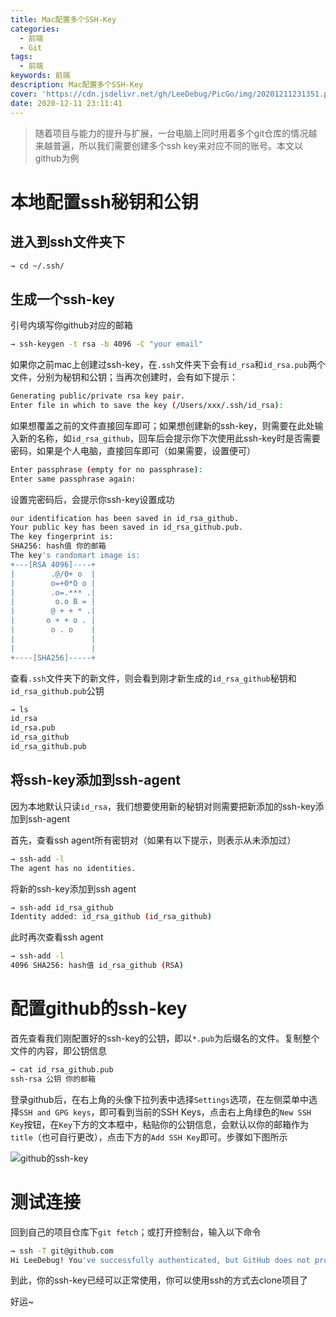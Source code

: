 ```yaml
---
title: Mac配置多个SSH-Key
categories:
  - 前端
  - Git
tags:
  - 前端
keywords: 前端
description: Mac配置多个SSH-Key
cover: 'https://cdn.jsdelivr.net/gh/LeeDebug/PicGo/img/20201211231351.png'
date: 2020-12-11 23:11:41
---
```


> 随着项目与能力的提升与扩展，一台电脑上同时用着多个git仓库的情况越来越普遍，所以我们需要创建多个ssh key来对应不同的账号。本文以github为例

# 本地配置ssh秘钥和公钥

## 进入到ssh文件夹下

```bash
→ cd ~/.ssh/
```

## 生成一个ssh-key

引号内填写你github对应的邮箱

```bash
→ ssh-keygen -t rsa -b 4096 -C "your email"
```

如果你之前mac上创建过ssh-key，在`.ssh`文件夹下会有`id_rsa`和`id_rsa.pub`两个文件，分别为秘钥和公钥；当再次创建时，会有如下提示：

```bash
Generating public/private rsa key pair.
Enter file in which to save the key (/Users/xxx/.ssh/id_rsa):
```

如果想覆盖之前的文件直接回车即可；如果想创建新的ssh-key，则需要在此处输入新的名称，如`id_rsa_github`，回车后会提示你下次使用此ssh-key时是否需要密码，如果是个人电脑，直接回车即可（如果需要，设置便可）

```bash
Enter passphrase (empty for no passphrase):
Enter same passphrase again:
```

设置完密码后，会提示你ssh-key设置成功

```bash
our identification has been saved in id_rsa_github.
Your public key has been saved in id_rsa_github.pub.
The key fingerprint is:
SHA256: hash值 你的邮箱
The key's randomart image is:
+---[RSA 4096]----+
|        .@/0+ o  |
|        o=+0*O o |
|        .o=.*** .|
|         o.o B = |
|        @ + + * .|
|       o + + o . |
|        o . o    |
|                 |
|                 |
+----[SHA256]-----+
```

查看`.ssh`文件夹下的新文件，则会看到刚才新生成的`id_rsa_github`秘钥和`id_rsa_github.pub`公钥

```bash
→ ls
id_rsa
id_rsa.pub
id_rsa_github
id_rsa_github.pub
```

## 将ssh-key添加到ssh-agent

因为本地默认只读`id_rsa`，我们想要使用新的秘钥对则需要把新添加的ssh-key添加到ssh-agent

首先，查看ssh agent所有密钥对（如果有以下提示，则表示从未添加过）

```bash
→ ssh-add -l
The agent has no identities.
```

将新的ssh-key添加到ssh agent

```bash
→ ssh-add id_rsa_github
Identity added: id_rsa_github (id_rsa_github)
```

此时再次查看ssh agent

```bash
→ ssh-add -l
4096 SHA256: hash值 id_rsa_github (RSA)
```

# 配置github的ssh-key

首先查看我们刚配置好的ssh-key的公钥，即以`*.pub`为后缀名的文件。复制整个文件的内容，即公钥信息

```bash
→ cat id_rsa_github.pub
ssh-rsa 公钥 你的邮箱
```

登录github后，在右上角的头像下拉列表中选择`Settings`选项，在左侧菜单中选择`SSH and GPG keys`，即可看到当前的SSH Keys，点击右上角绿色的`New SSH Key`按钮，在`Key`下方的文本框中，粘贴你的公钥信息，会默认以你的邮箱作为`title`（也可自行更改），点击下方的`Add SSH Key`即可。步骤如下图所示

![github的ssh-key](https://cdn.jsdelivr.net/gh/LeeDebug/PicGo/img/20201211234542.png)

# 测试连接

回到自己的项目仓库下`git fetch`；或打开控制台，输入以下命令

```bash
→ ssh -T git@github.com
Hi LeeDebug! You've successfully authenticated, but GitHub does not provide shell access.
```

到此，你的ssh-key已经可以正常使用，你可以使用ssh的方式去clone项目了

好运~
